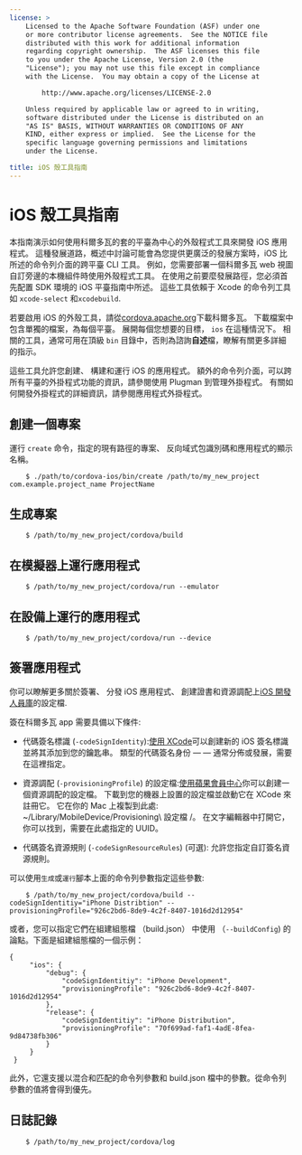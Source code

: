 ```yaml
---
license: >
    Licensed to the Apache Software Foundation (ASF) under one
    or more contributor license agreements.  See the NOTICE file
    distributed with this work for additional information
    regarding copyright ownership.  The ASF licenses this file
    to you under the Apache License, Version 2.0 (the
    "License"); you may not use this file except in compliance
    with the License.  You may obtain a copy of the License at

        http://www.apache.org/licenses/LICENSE-2.0

    Unless required by applicable law or agreed to in writing,
    software distributed under the License is distributed on an
    "AS IS" BASIS, WITHOUT WARRANTIES OR CONDITIONS OF ANY
    KIND, either express or implied.  See the License for the
    specific language governing permissions and limitations
    under the License.

title: iOS 殼工具指南
---
```


# iOS 殼工具指南

本指南演示如何使用科爾多瓦的套的平臺為中心的外殼程式工具來開發 iOS 應用程式。 這種發展道路，概述中討論可能會為您提供更廣泛的發展方案時，iOS 比所述的命令列介面的跨平臺 CLI 工具。 例如，您需要部署一個科爾多瓦 web 視圖自訂旁邊的本機組件時使用外殼程式工具。 在使用之前要麼發展路徑，您必須首先配置 SDK 環境的 iOS 平臺指南中所述。 這些工具依賴于 Xcode 的命令列工具如 `xcode-select` 和`xcodebuild`.

若要啟用 iOS 的外殼工具，請從[cordova.apache.org][1]下載科爾多瓦。 下載檔案中包含單獨的檔案，為每個平臺。 展開每個您想要的目標， `ios` 在這種情況下。 相關的工具，通常可用在頂級 `bin` 目錄中，否則為諮詢**自述**檔，瞭解有關更多詳細的指示。

 [1]: http://cordova.apache.org

這些工具允許您創建、 構建和運行 iOS 的應用程式。 額外的命令列介面，可以跨所有平臺的外掛程式功能的資訊，請參閱使用 Plugman 到管理外掛程式。 有關如何開發外掛程式的詳細資訊，請參閱應用程式外掛程式。

## 創建一個專案

運行 `create` 命令，指定的現有路徑的專案、 反向域式包識別碼和應用程式的顯示名稱。

        $ ./path/to/cordova-ios/bin/create /path/to/my_new_project com.example.project_name ProjectName
    

## 生成專案

        $ /path/to/my_new_project/cordova/build
    

## 在模擬器上運行應用程式

        $ /path/to/my_new_project/cordova/run --emulator
    

## 在設備上運行的應用程式

        $ /path/to/my_new_project/cordova/run --device
    

## 簽署應用程式

你可以瞭解更多關於簽署、 分發 iOS 應用程式、 創建證書和資源調配上[iOS 開發人員庫][2]的設定檔.

 [2]: https://developer.apple.com/library/ios/documentation/IDEs/Conceptual/AppDistributionGuide/ConfiguringYourApp/ConfiguringYourApp.html

簽在科爾多瓦 app 需要具備以下條件:

*   代碼簽名標識 (`-codeSignIdentity`):[使用 XCode][3]可以創建新的 iOS 簽名標識並將其添加到您的鑰匙串。 類型的代碼簽名身份 — — 通常分佈或發展，需要在這裡指定。

*   資源調配 (`-provisioningProfile`) 的設定檔:[使用蘋果會員中心][4]你可以創建一個資源調配的設定檔。 下載到您的機器上設置的設定檔並啟動它在 XCode 來註冊它。 它在你的 Mac 上複製到此處: ~/Library/MobileDevice/Provisioning\ 設定檔 /。 在文字編輯器中打開它，你可以找到，需要在此處指定的 UUID。

*   代碼簽名資源規則 (`-codeSignResourceRules`) (可選): 允許您指定自訂簽名資源規則。

 [3]: https://developer.apple.com/library/ios/documentation/IDEs/Conceptual/AppDistributionGuide/MaintainingCertificates/MaintainingCertificates.html#//apple_ref/doc/uid/TP40012582-CH31-SW6
 [4]: https://developer.apple.com/library/ios/documentation/IDEs/Conceptual/AppDistributionGuide/MaintainingProfiles/MaintainingProfiles.html#//apple_ref/doc/uid/TP40012582-CH30-SW61

可以使用`生成`或`運行`腳本上面的命令列參數指定這些參數:

        $ /path/to/my_new_project/cordova/build --codeSignIdentitiy="iPhone Distribtion" --provisioningProfile="926c2bd6-8de9-4c2f-8407-1016d2d12954" 
    

或者，您可以指定它們在組建組態檔 （build.json） 中使用 （`--buildConfig`) 的論點。下面是組建組態檔的一個示例：

    {
         "ios": {
             "debug": {
                 "codeSignIdentitiy": "iPhone Development",
                 "provisioningProfile": "926c2bd6-8de9-4c2f-8407-1016d2d12954"
             },
             "release": {
                 "codeSignIdentitiy": "iPhone Distribution",
                 "provisioningProfile": "70f699ad-faf1-4adE-8fea-9d84738fb306"
             }
         }
     }
    

此外，它還支援以混合和匹配的命令列參數和 build.json 檔中的參數。從命令列參數的值將會得到優先。

## 日誌記錄

        $ /path/to/my_new_project/cordova/log
